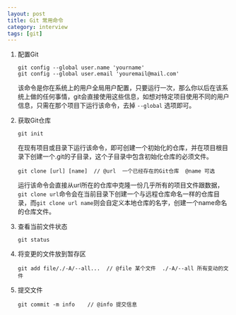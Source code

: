 ```yaml
---
layout: post
title: Git 常用命令
category: interview
tags: [git]
---
```

1. 配置Git

    ```
    git config --global user.name 'yourname'
    git config --global user.email 'youremail@mail.com'
    ```
    该命令是你在系统上的用户全局用户配置，只要运行一次，那么你以后在该系统上做的任何事情，git会直接使用这些信息，如想对特定项目使用不同的用户信息，只需在那个项目下运行该命令，去掉 `--global` 选项即可。
2. 获取Git仓库

    ```
    git init
    ```
    在现有项目或目录下运行该命令，即可创建一个初始化的仓库，并在项目根目录下创建一个.git的子目录，这个子目录中包含初始化仓库的必须文件。
    ```
    git clone [url] [name]  // @url  一个已经存在的Git仓库  @name 可选
    ```
    运行该命令会直接从url所在的仓库中克隆一份几乎所有的项目文件跟数据，`git clone url`命令会在当前目录下创建一个与远程仓库命名一样的仓库目录，而`git clone url name`则会自定义本地仓库的名字，创建一个name命名的仓库文件。
3. 查看当前文件状态

    ```
    git status
    ```
4. 将变更的文件放到暂存区

    ```
    git add file/./-A/--all...  // @file 某个文件  ./-A/--all 所有变动的文件
    ```
5. 提交文件

    ```
    git commit -m info    // @info 提交信息
    ```
